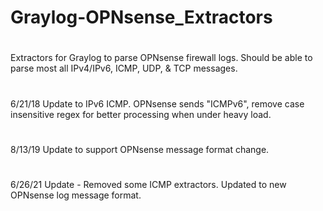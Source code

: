 # Graylog-OPNsense_Extractors
#
Extractors for Graylog to parse OPNsense firewall logs. Should be able to parse most all IPv4/IPv6, ICMP, UDP, & TCP messages.
#
#
6/21/18 Update to IPv6 ICMP. OPNsense sends "ICMPv6", remove case insensitive regex for better processing when under heavy load.
#
8/13/19 Update to support OPNsense message format change.
#
6/26/21 Update - Removed some ICMP extractors. Updated to new OPNsense log message format.
